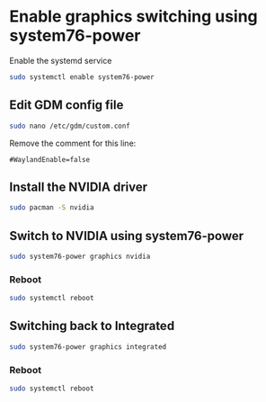# Enable graphics switching using system76-power

Enable the systemd service

```bash
sudo systemctl enable system76-power
```

## Edit GDM config file

```bash
sudo nano /etc/gdm/custom.conf
```

Remove the comment for this line:

```
#WaylandEnable=false
```

## Install the NVIDIA driver

```bash
sudo pacman -S nvidia
```

## Switch to NVIDIA using system76-power

```bash
sudo system76-power graphics nvidia
```

### Reboot 

```bash
sudo systemctl reboot
```

## Switching back to Integrated

```bash
sudo system76-power graphics integrated
```

### Reboot

```bash
sudo systemctl reboot
```
